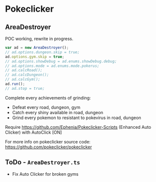 # Pokeclicker

## AreaDestroyer

POC working, rewrite in progress.

```js
var ad = new AreaDestroyer();
// ad.options.dungeon.skip = true;
ad.options.gym.skip = true;
// ad.options.showDebug = ad.enums.showDebug.debug;
// ad.options.mode = ad.enums.mode.pokerus;
// ad.calcRoad();
// ad.calcDungeon();
// ad.calcGym();
ad.run();
// ad.stop = true;
```

Complete every achievements of grinding:

- Defeat every road, dungeon, gym
- Catch every shiny available in road, dungeon
- Grind every pokemon to resistant to pokevirus in road, dungeon

Require <https://github.com/Ephenia/Pokeclicker-Scripts> (Enhanced Auto Clicker) with AutoClick [ON]

For more info on pokeclicker source code: <https://github.com/pokeclicker/pokeclicker>

## ToDo - `AreaDestroyer.ts`

- Fix Auto Clicker for broken gyms

